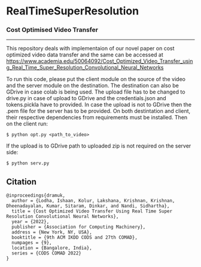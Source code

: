 # RealTimeSuperResolution
### Cost Optimised Video Transfer
----------------------------------------------------
This repository deals with implementaion of our novel paper on cost optimized video data transfer and the same can be accessed at 
https://www.academia.edu/50064092/Cost_Optimized_Video_Transfer_using_Real_Time_Super_Resolution_Convolutional_Neural_Networks

To run this code, please put the client module on the source of the video and the server module on the destination. The destination can also be GDrive in case colab is being used. The upload file has to be changed to drive.py in case of upload to GDrive and the credentials.json and tokens.pickla have to provided. In case the upload is not to GDrive then the .pem file for the server has to be provided. On both destintation and client, their respective dependencies from requirements must be installed. Then on the client run: 
```
$ python opt.py <path_to_video>
```
If the upload is to GDrive path to uploaded zip is not required on the server side:
```
$ python serv.py
```


## Citation

```
@inproceedings{dramuk,
  author = {Lodha, Ishaan, Kolur, Lakshana, Krishnan, Krishnan, Dheenadayalan, Kumar, Sitaram, Dinkar, and Nandi, Sidhartha},
  title = {Cost Optimized Video Transfer Using Real Time Super Resolution Convolutional Neural Networks},
  year = {2022},
  publisher = {Association for Computing Machinery},
  address = {New York, NY, USA},
  booktitle = {9th ACM IKDD CODS and 27th COMAD},
  numpages = {9},
  location = {Bangalore, India},
  series = {CODS COMAD 2022}
}
```
